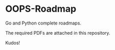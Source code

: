 # OOPS-Roadmap
Go and Python complete roadmaps.
 
The required PDFs are attached in this repository.

Kudos!
